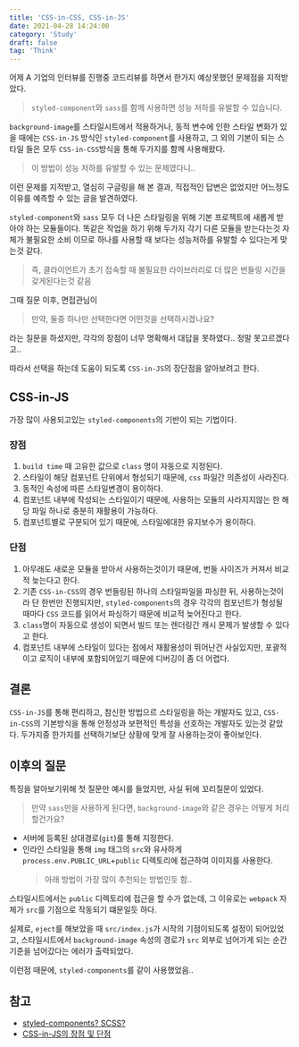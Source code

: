 ```yaml
---
title: 'CSS-in-CSS, CSS-in-JS'
date: 2021-04-28 14:24:00
category: 'Study'
draft: false
tag: 'Think'
---
```


어제 A 기업의 인터뷰를 진행중 코드리뷰를 하면서 한가지 예상못했던 문제점을 지적받았다.

> `styled-component`와 `sass`를 함께 사용하면 성능 저하를 유발할 수 있습니다.

`background-image`를 스타일시트에서 적용하거나, 동적 변수에 인한 스타일 변화가 있을 때에는 `CSS-in-JS` 방식인 `styled-component`를 사용하고, 그 외의 기본이 되는 스타일 들은 모두 `CSS-in-CSS`방식을 통해 두가지를 함께 사용해왔다.

> 이 방법이 성능 저하를 유발할 수 있는 문제였다니..

이런 문제를 지적받고, 열심히 구글링을 해 본 결과, 직접적인 답변은 없었지만 어느정도 이유를 예측할 수 있는 글을 발견하였다.

`styled-component`와 `sass` 모두 더 나은 스타일링을 위해 기본 프로젝트에 새롭게 받아야 하는 모듈들이다. 똑같은 작업을 하기 위해 두가지 각기 다른 모듈을 받는다는것 자체가 불필요한 소비 이므로 하나를 사용할 때 보다는 성능저하를 유발할 수 있다는게 맞는것 같다.

> 즉, 클라이언트가 초기 접속할 때 불필요한 라이브러리로 더 많은 번들링 시간을 갖게된다는것 같음

그때 질문 이후, 면접관님이

> 만약, 둘중 하나만 선택한다면 어떤것을 선택하시겠나요?

라는 질문을 하셨지만, 각각의 장점이 너무 명확해서 대답을 못하였다.. 정말 못고르겠다고..

따라서 선택을 하는데 도움이 되도록 `CSS-in-JS`의 장단점을 알아보려고 한다.

## CSS-in-JS

가장 많이 사용되고있는 `styled-components`의 기반이 되는 기법이다.

### 장점

1. `build time` 때 고유한 값으로 `class` 명이 자동으로 지정된다.
2. 스타일이 해당 컴포넌트 단위에서 형성되기 때문에, `css` 파일간 의존성이 사라진다.
3. 동적인 속성에 따른 스타일변경이 용이하다.
4. 컴포넌트 내부에 작성되는 스타일이기 때문에, 사용하는 모듈의 사라지지않는 한 해당 파일 하나로 충분히 재활용이 가능하다.
5. 컴포넌트별로 구분되어 있기 때문에, 스타일에대한 유지보수가 용이하다.

### 단점

1. 아무래도 새로운 모듈을 받아서 사용하는것이기 때문에, 번들 사이즈가 커져서 비교적 늦는다고 한다.
2. 기존 `CSS-in-CSS`의 경우 번들링된 하나의 스타일파일을 파싱한 뒤, 사용하는것이라 단 한번만 진행되지만, `styled-components`의 경우 각각의 컴포넌트가 형성될 때마다 `CSS` 코드를 읽어서 파싱하기 때문에 비교적 늦어진다고 한다.
3. `class`명이 자동으로 생성이 되면서 빌드 또는 렌더링간 캐시 문제가 발생할 수 있다고 한다.
4. 컴포넌트 내부에 스타일이 있다는 점에서 재활용성이 뛰어난건 사실있지만, 포괄적이고 로직이 내부에 포함되어있기 때문에 디버깅이 좀 더 어렵다.

## 결론

`CSS-in-JS`를 통해 편리하고, 참신한 방법으르 스타일링을 하는 개발자도 있고, `CSS-in-CSS`의 기본방식을 통해 안정성과 보편적인 특성을 선호하는 개발자도 있는것 같았다. 두가지중 한가지를 선택하기보단 상황에 맞게 잘 사용하는것이 좋아보인다.

## 이후의 질문

특징을 알아보기위해 첫 질문만 예시를 들었지만, 사실 뒤에 꼬리질문이 있었다.

> 만약 `sass`만을 사용하게 된다면, `background-image`와 같은 경우는 어떻게 처리할건가요?

- 서버에 등록된 상대경로(`git`)를 통해 지정한다.
- 인라인 스타일을 통해 `img` 태그의 `src`와 유사하게 `process.env.PUBLIC_URL`+`public` 디렉토리에 접근하여 이미지를 사용한다.
  > 아래 방법이 가장 많이 추천되는 방법인듯 함..

스타일시트에서는 `public` 디렉토리에 접근을 할 수가 없는데, 그 이유로는 `webpack` 자체가 `src`를 기점으로 작동되기 떄문일듯 하다.

실제로, `eject`를 해보았을 때 `src/index.js`가 시작의 기점이되도록 설정이 되어있었고, 스타일시트에서 `background-image` 속성의 경로가 `src` 외부로 넘어가게 되는 순간 기준을 넘어갔다는 에러가 출력되었다.

이런점 때문에, `styled-components`를 같이 사용했었음..

## 참고

- [styled-components? SCSS?](https://blog.logrocket.com/moving-from-scss-to-styled-components-advantages-and-caveats/)
- [CSS-in-JS의 장점 및 단점](https://blueshw.github.io/2020/09/14/why-css-in-css/)
